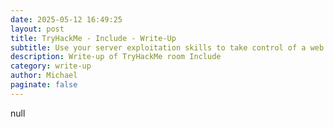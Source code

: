 ```yaml
---
date: 2025-05-12 16:49:25
layout: post
title: TryHackMe - Include - Write-Up
subtitle: Use your server exploitation skills to take control of a web app
description: Write-up of TryHackMe room Include
category: write-up
author: Michael
paginate: false
---
```

null
